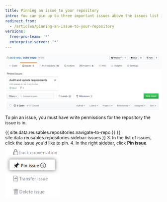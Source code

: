 ```yaml
---
title: Pinning an issue to your repository
intro: You can pin up to three important issues above the issues list in your repository.
redirect_from:
  - /articles/pinning-an-issue-to-your-repository
versions:
  free-pro-team: '*'
  enterprise-server: '*'
---
```


![Pinned issues](/assets/images/help/issues/pinned-issues.png)

To pin an issue, you must have write permissions for the repository the issue is in.

{{ site.data.reusables.repositories.navigate-to-repo }}
{{ site.data.reusables.repositories.sidebar-issues }}
3. In the list of issues, click the issue you'd like to pin.
4. In the right sidebar, click **Pin issue**.
  ![Button to pin issue](/assets/images/help/repository/pin-issue.png)
